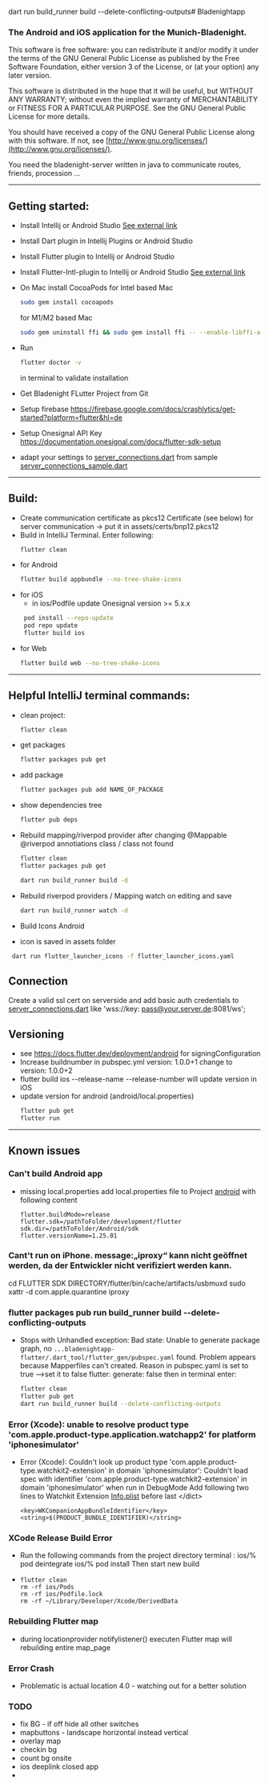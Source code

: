 dart run build_runner build --delete-conflicting-outputs# Bladenightapp

### The Android and iOS application for the Munich-Bladenight.

This software is free software: you can redistribute it and/or modify it under the terms of the GNU General Public
License as published by
the Free Software Foundation, either version 3 of the License, or (at your option) any later version.

This software is distributed in the hope that it will be useful, but WITHOUT ANY WARRANTY; without even the implied
warranty of
MERCHANTABILITY or FITNESS FOR A PARTICULAR PURPOSE. See the GNU General Public License for more details.

You should have received a copy of the GNU General Public License along with this software. If not,
see [http://www.gnu.org/licenses/](http://www.gnu.org/licenses/).

You need the bladenight-server written in java to communicate routes, friends, procession ...

---

## Getting started:

* Install Intellij or Android Studio <a href="https://docs.flutter.dev/development/tools/android-studio">See external
  link</a>
* Install Dart plugin in Intellij Plugins or Android Studio
* Install Flutter plugin to Intellij or Android Studio
* Install Flutter-Intl-plugin to Intellij or Android
  Studio <a href="https://plugins.jetbrains.com/plugin/13666-flutter-intl/versions">See external link</a>
* On Mac install CocoaPods
  for Intel based Mac

  ```bash
  sudo gem install cocoapods
  ```

  for M1/M2 based Mac

  ```bash
  sudo gem uninstall ffi && sudo gem install ffi -- --enable-libffi-alloc
  ```
* Run

  ```bash
  flutter doctor -v
  ```

  in terminal to validate installation
* Get Bladenight FLutter Project from Git
* Setup firebase https://firebase.google.com/docs/crashlytics/get-started?platform=flutter&hl=de
* Setup Onesignal API Key https://documentation.onesignal.com/docs/flutter-sdk-setup
* adapt your settings to [server_connections.dart](lib%2Fapp_settings%2Fserver_connections.dart) from
  sample [server_connections_sample.dart](lib%2Fapp_settings%2Fserver_connections_sample.dart)

---

## Build:

* Create communication certificate as pkcs12 Certificate (see below) for server communication -> put it in
  assets/certs/bnp12.pkcs12</li>
* Build in IntelliJ Terminal. Enter following:
  ```bash
  flutter clean
  ```
* for Android
  ```bash
  flutter build appbundle --no-tree-shake-icons
  ```
* for iOS
    * in ios/Podfile update Onesignal version >= 5.x.x
  ```bash
   pod install --repo-update
   pod repo update
   flutter build ios
  ```
* for Web
  ```bash
  flutter build web --no-tree-shake-icons
  ```

---

## Helpful IntelliJ terminal commands:

* clean project:

  ```bash
  flutter clean
  ```
* get packages

  ```bash
  flutter packages pub get
  ```
* add package

  ```bash
  flutter packages pub add NAME_OF_PACKAGE
  ```
* show dependencies tree

  ```bash
  flutter pub deps
  ```
* Rebuild mapping/riverpod provider after changing @Mappable @riverpod annotiations class / class not found

  ```bash
  flutter clean
  flutter packages pub get
  ```

  ```bash
  dart run build_runner build -d
  ```
* Rebuild riverpod providers / Mapping watch on editing and save

  ```bash
  dart run build_runner watch -d
  ```  

* Build Icons Android
* icon is saved in assets folder

 ```bash
  dart run flutter_launcher_icons -f flutter_launcher_icons.yaml
 ```

## Connection

Create a valid ssl cert on serverside and
add basic auth credentials to [server_connections.dart](lib%2Fapp_settings%2Fserver_connections.dart) like 'wss://key:
pass@your.server.de:8081/ws';

## Versioning

* see https://docs.flutter.dev/deployment/android for signingConfiguration
* Increase buildnumber in pubspec.yml version: 1.0.0+1 change to version: 1.0.0+2
* flutter build ios --release-name --release-number will update version in iOS
* update version for android (android/local.properties)
  ```bash
  flutter pub get
  flutter run
  ```

---

Known issues
------------

### Can't build Android app

* missing local.properties
  add local.properties file to Project [android](android)
  with following content
  ```
  flutter.buildMode=release
  flutter.sdk=/pathToFolder/development/flutter
  sdk.dir=/pathToFolder/Android/sdk
  flutter.versionName=1.25.01
  ```

### Cant't run on iPhone. message:„iproxy“ kann nicht geöffnet werden, da der Entwickler nicht verifiziert werden kann.

cd FLUTTER SDK DIRECTORY/flutter/bin/cache/artifacts/usbmuxd
sudo xattr -d com.apple.quarantine iproxy

### flutter packages pub run build_runner build --delete-conflicting-outputs

* Stops with Unhandled exception: Bad state: Unable to generate package graph,
  no `...bladenightapp-flutter/.dart_tool/flutter_gen/pubspec.yaml` found.
  Problem appears because Mapperfiles can't created.
  Reason in pubspec.yaml is
  set to true -->set it to false
  flutter: generate: false
  then in terminal enter:
  ```bash
  flutter clean
  flutter pub get
  dart run build_runner build --delete-conflicting-outputs
  ```

### Error (Xcode): unable to resolve product type 'com.apple.product-type.application.watchapp2' for platform 'iphonesimulator'</br>

* Error (Xcode): Couldn't look up product type 'com.apple.product-type.watchkit2-extension' in domain 'iphonesimulator':
  Couldn't load spec with identifier 'com.apple.product-type.watchkit2-extension' in domain 'iphonesimulator' when run
  in DebugMode
  Add following two lines to Watchkit Extension
  [Info.plist](ios%2FRunner%2FInfo.plist)
  before last &lt;/dict&gt;

  ```
  <key>WKCompanionAppBundleIdentifier</key>
  <string>$(PRODUCT_BUNDLE_IDENTIFIER)</string>
  ```

### XCode Release Build Error

* Run the following commands from the project directory terminal :
  ios/% pod deintegrate
  ios/% pod install
  Then start new build
* ```
  flutter clean
  rm -rf ios/Pods
  rm -rf ios/Podfile.lock
  rm -rf ~/Library/Developer/Xcode/DerivedData
  ```

### Rebuilding Flutter map

* during locationprovider notifylistener() executen Flutter map will rebuilding entire map_page

### Error Crash

- Problematic is actual location 4.0 - watching out for a better solution

### TODO

- fix BG - if off hide all other switches
- mapbuttons - landscape horizontal instead vertical
- overlay map
- checkin bg
- count bg onsite
- ios deeplink closed app
- 